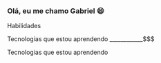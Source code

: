 ### Olá, eu me chamo Gabriel 😄

Habilidades

Tecnologias que estou aprendendo
____________$$$

Tecnologias que estou aprendendo


